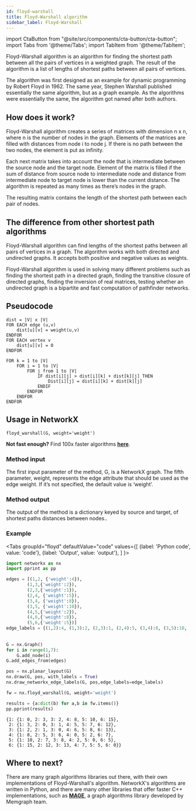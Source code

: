 ```yaml
---
id: floyd-warshall
title: Floyd-Warshall algorithm
sidebar_label: Floyd-Warshall
---
```


import CtaButton from "@site/src/components/cta-button/cta-button";
import Tabs from '@theme/Tabs'; import TabItem from '@theme/TabItem';

Floyd-Warshall algorithm is an algorithm for finding the shortest path between all the pairs of vertices in a weighted graph. The result of the algorithm is a list of lengths of shortest paths between all pairs of vertices. 

The algorithm was first designed as an example for dynamic programming by Robert Floyd in 1962. The same year, Stephen Warshall published essentially the same algorithm, but as a graph example. As the algorithms were essentially the same, the algorithm got named after both authors.


## How does it work?

Floyd-Warshall algorithm creates a series of matrices with dimension n x n, where n is the number of nodes in the graph. Elements of the matrices are filled with distances from node i to node j. If there is no path between the two nodes, the element is put as infinity. 

Each next matrix takes into account the node that is intermediate between the source node and the target node. Element of the matrix is filled if the sum of distance from source node to intermediate node and distance from intermediate node to target node is lower than the current distance. The algorithm is repeated as many times as there’s nodes in the graph.

The resulting matrix contains the length of the shortest path between each pair of nodes. 

## The difference from other shortest path algorithms

Floyd-Warshall algorithm can find lengths of the shortest paths between all pairs of vertices in a graph. The algorithm works with both directed and undirected graphs. It accepts both positive and negative values as weights. 

Floyd-Warshall algorithm is used in solving many different problems such as finding the shortest path in a directed graph, finding the transitive closure of directed graphs, finding the inversion of real matrices, testing whether an undirected graph is a bipartite and fast computation of pathfinder networks. 

## Pseudocode

```
dist = |V| x |V|
FOR EACH edge (u,v)
    dist[u][v] = weight(u,v)
ENDFOR
FOR EACH vertex v
    dist[u][v] = 0
ENDFOR

FOR k = 1 to |V|
    FOR i = 1 to |V|
        FOR j from 1 to |V|
            IF dist[i][j] > dist[i][k] + dist[k][j] THEN
                Dist[i][j] = dist[i][k] + dist[k][j]
            ENDIF
        ENDFOR
    ENDFOR
ENDFOR
```

## Usage in NetworkX

`floyd_warshall(G, weight='weight')`

**Not fast enough?** Find 100x faster algorithms [**here**](https://memgraph.com/memgraph-for-networkx?utm_source=networkx-guide&utm_medium=referral&utm_campaign=networkx_ppp&utm_term=shortestpath%2Bfloydwarshall&utm_content=findfasteralgorithms).


### Method input

The first input parameter of the method, G, is a NetworkX graph. 
The fifth parameter, weight, represents the edge attribute that should be used as the edge weight. If it’s not specified, the default value is ‘weight’. 

### Method output

The output of the method is a dictionary keyed by source and target, of shortest paths distances between nodes..

### Example

<Tabs
  groupId="floyd"
  defaultValue="code"
  values={[
    {label: 'Python code', value: 'code'},
    {label: 'Output', value: 'output'},
  ]
}>
  <TabItem value="code"> 

```python
import networkx as nx
import pprint as pp

edges = [(1,2, {'weight':4}),
        (1,3,{'weight':2}),
        (2,3,{'weight':1}),
        (2,4, {'weight':5}),
        (3,4, {'weight':8}),
        (3,5, {'weight':10}),
        (4,5,{'weight':2}),
        (4,6,{'weight':8}),
        (5,6,{'weight':5})]
edge_labels = {(1,2):4, (1,3):2, (2,3):1, (2,4):5, (3,4):8, (3,5):10, (4,5):2, (4,6):8, (5,6):5}
   
        
G = nx.Graph()
for i in range(1,7):
    G.add_node(i)
G.add_edges_from(edges)

pos = nx.planar_layout(G)
nx.draw(G, pos, with_labels = True)
nx.draw_networkx_edge_labels(G, pos,edge_labels=edge_labels)

fw = nx.floyd_warshall(G, weight='weight')

results = {a:dict(b) for a,b in fw.items()}  
pp.pprint(results)
```
  </TabItem>


  <TabItem value="output">

```
{1: {1: 0, 2: 3, 3: 2, 4: 8, 5: 10, 6: 15},
 2: {1: 3, 2: 0, 3: 1, 4: 5, 5: 7, 6: 12},
 3: {1: 2, 2: 1, 3: 0, 4: 6, 5: 8, 6: 13},
 4: {1: 8, 2: 5, 3: 6, 4: 0, 5: 2, 6: 7},
 5: {1: 10, 2: 7, 3: 8, 4: 2, 5: 0, 6: 5},
 6: {1: 15, 2: 12, 3: 13, 4: 7, 5: 5, 6: 0}}
```

  </TabItem>

</Tabs>


## Where to next?

There are many graph algorithms libraries out there, with their own implementations of Floyd-Warshall's algorithm. NetworkX's algorithms are written in Python, and there are many other libraries that offer faster C++ implementations, such as [**MAGE**](https://github.com/memgraph/mage), a graph algorithms library developed by Memgraph team.

<CtaButton title="Memgraph for NetworkX developers" url="https://memgraph.com/memgraph-for-networkx?utm_source=networkx-guide&utm_medium=referral&utm_campaign=networkx_ppp&utm_term=shortestpath%2Bfloydwarshall&utm_content=ctabutton"></CtaButton>




